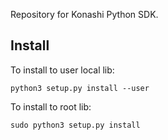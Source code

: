 Repository for Konashi Python SDK.


## Install

To install to user local lib:
```
python3 setup.py install --user
```

To install to root lib:
```
sudo python3 setup.py install
```

